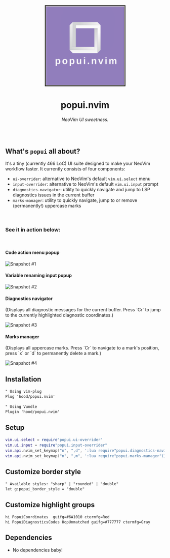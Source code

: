 <div align="center">
  <img src="/logo.png" alt="Logo" title="Logo">
  <h1>popui.nvim</h1>
  <h6>NeoVim UI sweetness.</h6>
</div>

<br/>

## What's `popui` all about?
It's a tiny (currently 466 LoC) UI suite designed to make your NeoVim workflow faster. It currently consists of four components: 
- `ui-overrider`: alternative to NeoVim's default `vim.ui.select` menu
- `input-overrider`: alternative to NeoVim's default `vim.ui.input` prompt
- `diagnostics-navigator`: utility to quickly navigate and jump to LSP diagnostics issues in the current buffer
- `marks-manager`: utility to quickly navigate, jump to or remove (permanently!) uppercase marks  
<br/><br/>
<h3>See it in action below:</h3>
<br/>
<h4>Code action menu popup</h4>

![Snapshot #1](https://i.imgur.com/tjsUiTo.png)
<br/>
<h4>Variable renaming input popup</h4>

![Snapshot #2](https://i.imgur.com/d5COuVp.png)
<br />
<h4>Diagnostics navigator</h4>
(Displays all diagnostic messages for the current buffer. Press `Cr` to jump to the currently highlighted diagnostic coordinates.)

![Snapshot #3](https://i.imgur.com/ZHYi372.png)
<br />
<h4>Marks manager</h4>
(Displays all uppercase marks. Press `Cr` to navigate to a mark's position, press `x` or `d` to permanently delete a mark.)

![Snapshot #4](https://i.imgur.com/dsfOUn1.png)

## Installation
```viml
" Using vim-plug
Plug 'hood/popui.nvim'

" Using Vundle
Plugin 'hood/popui.nvim'
```

## Setup
```lua
vim.ui.select = require"popui.ui-overrider"
vim.ui.input = require"popui.input-overrider"
vim.api.nvim_set_keymap("n", ",d", ':lua require"popui.diagnostics-navigator"()<CR>', { noremap = true, silent = true })
vim.api.nvim_set_keymap("n", ",m", ':lua require"popui.marks-manager"()<CR>', { noremap = true, silent = true })
```

## Customize border style
```viml
" Available styles: "sharp" | "rounded" | "double"
let g:popui_border_style = "double"
```

## Customize highlight groups
```vim
hi PopuiCoordinates  guifg=#6A1010 ctermfg=Red
hi PopuiDiagnosticsCodes HopUnmatched guifg=#777777 ctermfg=Gray
```

## Dependencies
* No dependencies baby!
